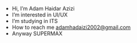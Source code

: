 -  Hi, I’m Adam Haidar Azizi  
-  I’m interested in UI/UX
-  I’m studying in ITS
-  How to reach me adamhadaizi2002@gmail.com
-  Anyway SUPERMAX

<!---
HADAIZI/HADAIZI is a ✨ special ✨ repository because its `README.md` (this file) appears on your GitHub profile.
You can click the Preview link to take a look at your changes.
--->
